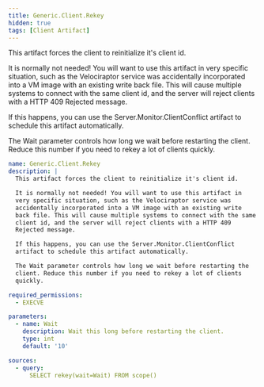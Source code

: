 ```yaml
---
title: Generic.Client.Rekey
hidden: true
tags: [Client Artifact]
---
```


This artifact forces the client to reinitialize it's client id.

It is normally not needed! You will want to use this artifact in
very specific situation, such as the Velociraptor service was
accidentally incorporated into a VM image with an existing write
back file. This will cause multiple systems to connect with the same
client id, and the server will reject clients with a HTTP 409
Rejected message.

If this happens, you can use the Server.Monitor.ClientConflict
artifact to schedule this artifact automatically.

The Wait parameter controls how long we wait before restarting the
client. Reduce this number if you need to rekey a lot of clients
quickly.


```yaml
name: Generic.Client.Rekey
description: |
  This artifact forces the client to reinitialize it's client id.

  It is normally not needed! You will want to use this artifact in
  very specific situation, such as the Velociraptor service was
  accidentally incorporated into a VM image with an existing write
  back file. This will cause multiple systems to connect with the same
  client id, and the server will reject clients with a HTTP 409
  Rejected message.

  If this happens, you can use the Server.Monitor.ClientConflict
  artifact to schedule this artifact automatically.

  The Wait parameter controls how long we wait before restarting the
  client. Reduce this number if you need to rekey a lot of clients
  quickly.

required_permissions:
  - EXECVE

parameters:
  - name: Wait
    description: Wait this long before restarting the client.
    type: int
    default: '10'

sources:
  - query:
      SELECT rekey(wait=Wait) FROM scope()

```
